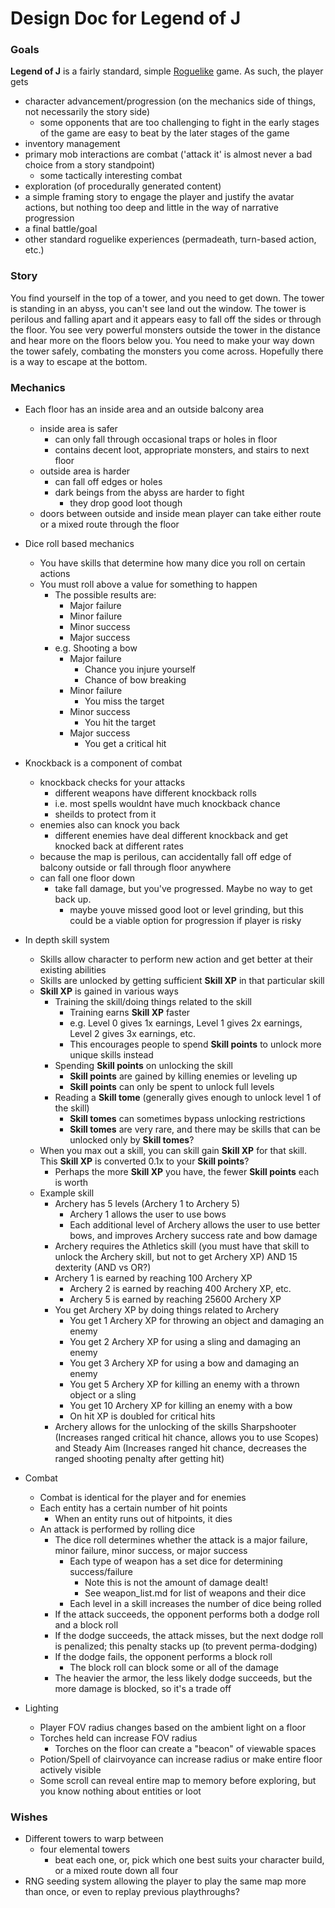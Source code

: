 # Design Doc for Legend of J

### Goals

**Legend of J** is a fairly standard, simple [Roguelike](https://en.wikipedia.org/wiki/Roguelike) game. As such, the player gets
* character advancement/progression (on the mechanics side of things, not necessarily the story side)
  * some opponents that are too challenging to fight in the early stages of the game are easy to beat by the later stages of the game
* inventory management
* primary mob interactions are combat ('attack it' is almost never a bad choice from a story standpoint)
  * some tactically interesting combat
* exploration (of procedurally generated content)
* a simple framing story to engage the player and justify the avatar actions, but nothing too deep and little in the way of narrative progression
* a final battle/goal
* other standard roguelike experiences (permadeath, turn-based action, etc.)

### Story

You find yourself in the top of a tower, and you need to get down. The tower is standing in an abyss, you can't see land out the window.
The tower is perilous and falling apart and it appears easy to fall off the sides or through the floor.
You see very powerful monsters outside the tower in the distance and hear more on the floors below you.
You need to make your way down the tower safely, combating the monsters you come across. Hopefully there is a way to escape at the bottom.




### Mechanics
* Each floor has an inside area and an outside balcony area
  * inside area is safer
    * can only fall through occasional traps or holes in floor
    * contains decent loot, appropriate monsters, and stairs to next floor
  * outside area is harder
    * can fall off edges or holes
    * dark beings from the abyss are harder to fight
      * they drop good loot though
  * doors between outside and inside mean player can take either route or a mixed route through the floor
* Dice roll based mechanics
  * You have skills that determine how many dice you roll on certain actions
  * You must roll above a value for something to happen
    * The possible results are:
      * Major failure
      * Minor failure
      * Minor success
      * Major success
    * e.g. Shooting a bow
      * Major failure
        * Chance you injure yourself
        * Chance of bow breaking
      * Minor failure
        * You miss the target
      * Minor success
        * You hit the target
      * Major success
        * You get a critical hit
* Knockback is a component of combat
  * knockback checks for your attacks
    * different weapons have different knockback rolls
    * i.e. most spells wouldnt have much knockback chance
    * sheilds to protect from it
  * enemies also can knock you back
    * different enemies have deal different knockback and get knocked back at different rates
  * because the map is perilous, can accidentally fall off edge of balcony outside or fall through floor anywhere
  * can fall one floor down
    * take fall damage, but you've progressed. Maybe no way to get back up.
      * maybe youve missed good loot or level grinding, but this could be a viable option for progression if player is risky
* In depth skill system
  * Skills allow character to perform new action and get better at their existing abilities
  * Skills are unlocked by getting sufficient **Skill XP** in that particular skill
  * **Skill XP** is gained in various ways
    * Training the skill/doing things related to the skill
      * Training earns **Skill XP** faster
      * e.g. Level 0 gives 1x earnings, Level 1 gives 2x earnings, Level 2 gives 3x earnings, etc.
      * This encourages people to spend **Skill points** to unlock more unique skills instead
    * Spending **Skill points** on unlocking the skill
      * **Skill points** are gained by killing enemies or leveling up
      * **Skill points** can only be spent to unlock full levels
    * Reading a **Skill tome** (generally gives enough to unlock level 1 of the skill)
      * **Skill tomes** can sometimes bypass unlocking restrictions
      * **Skill tomes** are very rare, and there may be skills that can be unlocked only by **Skill tomes**?
  * When you max out a skill, you can skill gain **Skill XP** for that skill. This **Skill XP** is converted 0.1x to your **Skill points**?
    * Perhaps the more **Skill XP** you have, the fewer **Skill points** each is worth
  * Example skill
    * Archery has 5 levels (Archery 1 to Archery 5)
      * Archery 1 allows the user to use bows
      * Each additional level of Archery allows the user to use better bows, and improves Archery success rate and bow damage
    * Archery requires the Athletics skill (you must have that skill to unlock the Archery skill, but not to get Archery XP) AND 15 dexterity (AND vs OR?)
    * Archery 1 is earned by reaching 100 Archery XP
      * Archery 2 is earned by reaching 400 Archery XP, etc.
      * Archery 5 is earned by reaching 25600 Archery XP
    * You get Archery XP by doing things related to Archery
      * You get 1 Archery XP for throwing an object and damaging an enemy
      * You get 2 Archery XP for using a sling and damaging an enemy
      * You get 3 Archery XP for using a bow and damaging an enemy
      * You get 5 Archery XP for killing an enemy with a thrown object or a sling
      * You get 10 Archery XP for killing an enemy with a bow
      * On hit XP is doubled for critical hits
    * Archery allows for the unlocking of the skills Sharpshooter (Increases ranged critical hit chance, allows you to use Scopes) and Steady Aim (Increases ranged hit chance, decreases the ranged shooting penalty after getting hit)
* Combat
  * Combat is identical for the player and for enemies
  * Each entity has a certain number of hit points
    * When an entity runs out of hitpoints, it dies
  * An attack is performed by rolling dice
    * The dice roll determines whether the attack is a major failure, minor failure, minor success, or major success
      * Each type of weapon has a set dice for determining success/failure
        * Note this is not the amount of damage dealt!
        * See weapon_list.md for list of weapons and their dice
      * Each level in a skill increases the number of dice being rolled
    * If the attack succeeds, the opponent performs both a dodge roll and a block roll
    * If the dodge succeeds, the attack misses, but the next dodge roll is penalized; this penalty stacks up (to prevent perma-dodging)
    * If the dodge fails, the  opponent performs a block roll
      * The block roll can block some or all of the damage
    * The heavier the armor, the less likely dodge succeeds, but the more damage is blocked, so it's a trade off

* Lighting
  * Player FOV radius changes based on the ambient light on a floor
  * Torches held can increase FOV radius
    * Torches on the floor can create a "beacon" of viewable spaces
  * Potion/Spell of clairvoyance can increase radius or make entire floor actively visible
  * Some scroll can reveal entire map to memory before exploring, but you know nothing about entities or loot

### Wishes
* Different towers to warp between
  * four elemental towers
    * beat each one, or, pick which one best suits your character build, or a mixed route down all four
* RNG seeding system allowing the player to play the same map more than once, or even to replay previous playthroughs?
